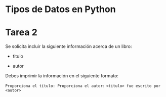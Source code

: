 # Tipos de Datos en Python


# Tarea 2 
Se solicita incluir la siguiente información acerca de un libro:

   - titulo

   - autor

Debes imprimir la información en el siguiente formato:

``
Proporciona el título:
Proporciona el autor:
``
``
<titulo> fue escrito por <autor>
``